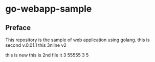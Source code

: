 # go-webapp-sample



## Preface
This repository is the sample of web application using golang.
this is second v.0.01.1
this 3nline v2

this is new
this is 2nd file
it 3 55555
3
5
